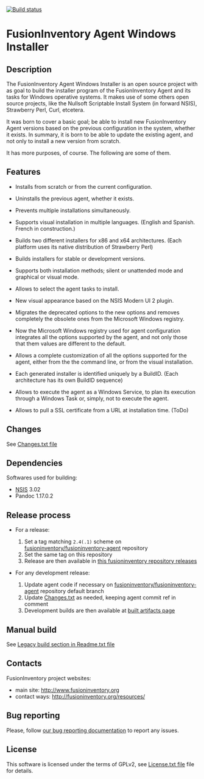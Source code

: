 [![Build status](https://ci.appveyor.com/api/projects/status/ymdjaaa9nk63gsm2?svg=true)](https://ci.appveyor.com/project/fusioninventory/fusioninventory-agent-windows-installer)
# FusionInventory Agent Windows Installer

## Description

The FusionInventory Agent Windows Installer is an open source project with
as goal to build the installer program of the FusionInventory Agent and its tasks
for Windows operative systems. It makes use of some others open source projects,
like the Nullsoft Scriptable Install System (in forward NSIS), Strawberry Perl,
Curl, etcetera.

It was born to cover a basic goal; be able to install new FusionInventory Agent
versions based on the previous configuration in the system, whether it exists.
In summary, it is born to be able to update the existing agent, and not only to
install a new version from scratch.

It has more purposes, of course. The following are some of them.

## Features

   - Installs from scratch or from the current configuration.

   - Uninstalls the previous agent, whether it exists.

   - Prevents multiple installations simultaneously.

   - Supports visual installation in multiple languages.
        (English and Spanish. French in construction.)

   - Builds two different installers for x86 and x64 architectures.
        (Each platform uses its native distribution of Strawberry Perl)

   - Builds installers for stable or development versions.

   - Supports both installation methods; silent or unattended mode and
     graphical or visual mode.

   - Allows to select the agent tasks to install.

   - New visual appearance based on the NSIS Modern UI 2 plugin.

   - Migrates the deprecated options to the new options and removes completely
     the obsolete ones from the Microsoft Windows registry.

   - Now the Microsoft Windows registry used for agent configuration integrates
     all the options supported by the agent, and not only those that them
     values are different to the default.

   - Allows a complete customization of all the options supported for the
     agent, either from the the command line, or from the visual installation.

   - Each generated installer is identified uniquely by a BuildID.
        (Each architecture has its own BuildID sequence)

   - Allows to execute the agent as a Windows Service, to plan its execution
     through a Windows Task or, simply, not to execute the agent.

   - Allows to pull a SSL certificate from a URL at installation time. (ToDo)

## Changes

See [Changes.txt file](Changes.txt)

## Dependencies

Softwares used for building:

 * [NSIS](http://nsis.sourceforge.net/Download) 3.02
 * Pandoc 1.17.0.2

## Release process

 * For a release:
    1. Set a tag matching `2.4(.1)` scheme on [fusioninventory/fusioninventory-agent](https://github.com/fusioninventory/fusioninventory-agent) repository
    1. Set the same tag on this repository
    1. Release are then available in [this fusioninventory repository releases](https://github.com/fusioninventory/fusioninventory-agent-windows-installer/releases)

 * For any development release:
    1. Update agent code if necessary on [fusioninventory/fusioninventory-agent](https://github.com/fusioninventory/fusioninventory-agent) repository default branch
    1. Update [Changes.txt](Changes.txt) as needed, keeping agent commit ref in comment
    1. Development builds are then available at [built artifacts page](https://ci.appveyor.com/project/fusioninventory/fusioninventory-agent-windows-installer/build/artifacts)

## Manual build

See [Legacy build section in Readme.txt file](Readme.txt)

## Contacts

FusionInventory project websites:

* main site: <http://www.fusioninventory.org>
* contact ways: <http://fusioninventory.org/resources/>

## Bug reporting

Please, follow [our bug reporting documentation](http://fusioninventory.org/documentation/bugreport/) to report any issues.

## License

This software is licensed under the terms of GPLv2, see [License.txt file](License.txt) file for
details.
